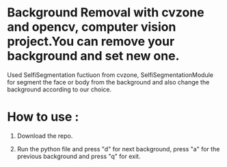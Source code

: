 # Background Removal with cvzone and opencv, computer vision project.You can remove your background and set new one.

 Used SelfiSegmentation fuctiuon from cvzone, SelfiSegmentationModule for segment the face or body from the background and also change the background according to our choice.
 
# How to use :

1. Download the repo.

2. Run the python file and press "d" for next background, press "a" for the previous  background and press "q" for exit.
